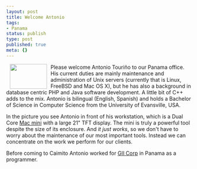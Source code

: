 ```yaml
---
layout: post
title: Welcome Antonio
tags:
- Panama
status: publish
type: post
published: true
meta: {}
---
```

<p><a href="http://www.flickr.com/photos/34665899@N00/4213883556" title="View '' on Flickr.com"><img border="0" width="100" align="left" alt="" src="http://farm3.static.flickr.com/2732/4213883556_035d4a0b48_t.jpg" height="67" hspace="10"></a> Please welcome Antonio Touriño to our Panama office. His current duties are mainly maintenance and administration of Unix servers (currently that is Linux, FreeBSD and Mac OS X), but he has also a background in database centric PHP and Java software development. A little bit of C++ adds to the mix. Antonio is bilingual (English, Spanish) and holds a Bachelor of Science in Computer Science from the University of Evansville, USA.</p>

<p>In the picture you see Antonio in front of his workstation, which is a Dual Core <a href="http://www.apple.com/macmini/">Mac mini</a> with a large 21" TFT display. The mini is truly a powerful tool despite the size of its enclosure. And <em>it just works</em>, so we don't have to worry about the maintenance of our most important tools. Instead we can concentrate on the work we perform for our clients.</p>

<p>Before coming to Caimito Antonio worked for <a href="http://www.giicorp.com/">GII Corp</a> in Panama as a programmer.</p>

